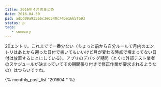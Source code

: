 ```yaml
---
title: 2016年４月のまとめ
date: 2016-04-30
pid: adbd09a9356bc3e6540c746e1665f693
status: p
tags:
   - summary
---
```


20エントリ。これまでで一番少ない（ちょっと前から自分ルールで月内のエントリはあとから遡った日付で書いてもいいけど月が変わる時点で埋まってない日付は放置するにとにしている）。アプリのデバッグ期間（とくに外部テスト業者のスケジュールが決まっていてその期間張り付きで修正作業が要求されるようなの）はつらいですね。

{% monthly_post_list "201604 " %}